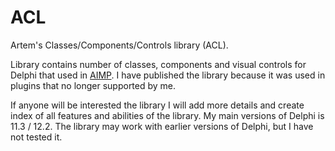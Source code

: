 # ACL

Artem's Classes/Components/Controls library (ACL).


Library contains number of classes, components and visual controls for Delphi that used in [AIMP](https://www.aimp.ru).
I have published the library because it was used in plugins that no longer supported by me.


If anyone will be interested the library I will add more details and create index of all features and abilities of the library. My main versions of Delphi is 11.3 / 12.2. The library may work with earlier versions of Delphi, but I have not tested it.
